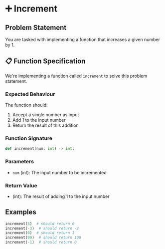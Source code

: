 # ➕ Increment

## Problem Statement

You are tasked with implementing a function that increases a given number by 1.

## 📋 Function Specification

We're implementing a function called `increment` to solve this problem statement.

### Expected Behaviour

The function should:

1. Accept a single number as input
2. Add 1 to the input number
3. Return the result of this addition

### Function Signature

```python
def increment(num: int) -> int:
```

### Parameters

- `num` (int): The input number to be incremented

### Return Value

- (int): The result of adding 1 to the input number

## Examples

```python
increment(5)  # should return 6
increment(-3)  # should return -2
increment(0)  # should return 1
increment(99)  # should return 100
increment(-1)  # should return 0
```
